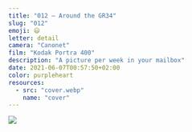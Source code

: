 ```yaml
---
title: "012 — Around the GR34"
slug: "012"
emoji: 😃
letter: detail
camera: "Canonet"
film: "Kodak Portra 400"
description: "A picture per week in your mailbox"
date: 2021-06-07T00:57:50+02:00
color: purpleheart
resources:
  - src: "cover.webp"
    name: "cover"
---
```

![](cover)

